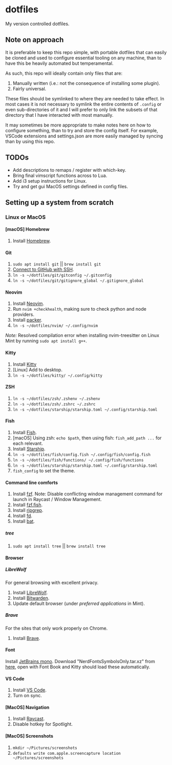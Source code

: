 # dotfiles

My version controlled dotfiles.

## Note on approach

It is preferable to keep this repo simple, with portable dotfiles that can easily be cloned and used to configure essential tooling on any machine, than to have this be heavily automated but temperamental.

As such, this repo will ideally contain only files that are:

1. Manually written (i.e.: not the consequence of installing some plugin).
2. Fairly universal.

These files should be symlinked to where they are needed to take effect.
In most cases it is not necessary to symlink the entire contents of `.config` or even sub-directories of it and I will prefer to only link the subsets of that directory that I have interacted with most manually.

It may sometimes be more appropriate to make notes here on how to configure something, than to try and store the config itself.
For example, VSCode extensions and settings.json are more easily managed by syncing than by using this repo.

## TODOs

- Add descriptions to remaps / register with which-key.
- Bring final vimscript functions across to Lua.
- Add i3 setup instructions for Linux.
- Try and get gui MacOS settings defined in config files.

## Setting up a system from scratch

### Linux or MacOS

#### [macOS] Homebrew

1. Install [Homebrew](https://brew.sh/).

#### Git

1. `sudo apt install git` || `brew install git`
2. [Connect to GitHub with SSH](https://docs.github.com/en/authentication/connecting-to-github-with-ssh/generating-a-new-ssh-key-and-adding-it-to-the-ssh-agent).
3. `ln -s ~/dotfiles/git/gitconfig ~/.gitconfig`
4. `ln -s ~/dotfiles/git/gitignore_global ~/.gitignore_global`

#### Neovim

1. Install [Neovim](https://github.com/neovim/neovim/wiki/Installing-Neovim#linux).
2. Run `nvim +checkhealth`, making sure to check python and node providers.
3. Install [packer](https://github.com/wbthomason/packer.nvim#quickstart).
4. `ln -s ~/dotfiles/nvim/ ~/.config/nvim`

_Note:_ Resolved compilation error when installing nvim-treesitter on Linux Mint by running `sudo apt install g++`.

#### Kitty

1. Install [Kitty](https://sw.kovidgoyal.net/kitty/) 
2. [Linux] Add to desktop.
2. `ln -s ~/dotfiles/kitty/ ~/.config/kitty`

#### ZSH
1. `ln -s ~/dotfiles/zsh/.zshenv ~/.zshenv`
1. `ln -s ~/dotfiles/zsh/.zshrc ~/.zshrc`
3. `ln -s ~/dotfiles/starship/starship.toml ~/.config/starship.toml`

#### Fish

1. Install [Fish](https://fishshell.com/).
2. [macOS] Using zsh: `echo $path`, then using fish: `fish_add_path ...` for each relevant.
3. Install [Starship](https://starship.rs/).
4. `ln -s ~/dotfiles/fish/config.fish ~/.config/fish/config.fish`
5. `ln -s ~/dotfiles/fish/functions/ ~/.config/fish/functions`
6. `ln -s ~/dotfiles/starship/starship.toml ~/.config/starship.toml`
7. `fish_config` to set the theme.

#### Command line comforts

1. Install [fzf](https://github.com/junegunn/fzf#using-git). Note: Disable
   conflicting window management command for launch in Raycast / Window
   Management.
2. Install [fzf.fish](https://github.com/PatrickF1/fzf.fish#installation).
3. Install [ripgrep](https://github.com/BurntSushi/ripgrep#installation).
4. Install [fd](https://github.com/sharkdp/fd?tab=readme-ov-file#installation).
5. Install [bat](https://github.com/sharkdp/bat?tab=readme-ov-file#installation).

##### tree

1. `sudo apt install tree` || `brew install tree`

#### Browser

##### LibreWolf

For general browsing with excellent privacy.

1. Install [LibreWolf](https://librewolf.net/).
2. Install [Bitwarden](https://addons.mozilla.org/en-US/firefox/addon/bitwarden-password-manager/).
3. Update default browser (under _preferred applications_ in Mint).

##### Brave

For the sites that only work properly on Chrome.

1. Install [Brave](https://brave.com/download/).

#### Font

Install [JetBrains mono](https://github.com/JetBrains/JetBrainsMono#brew-macos-only).
Download "NerdFontsSymbolsOnly.tar.xz" from [here](https://github.com/ryanoasis/nerd-fonts/releases), open with Font Book and Kitty should load these automatically.

#### VS Code

1. Install [VS Code](https://code.visualstudio.com/).
2. Turn on sync.

#### [MacOS] Navigation

1. Install [Raycast](https://www.raycast.com/).
2. Disable hotkey for Spotlight.

#### [MacOS] Screenshots

1. `mkdir ~/Pictures/screenshots`
2. `defaults write com.apple.screencapture location ~/Pictures/screenshots`
